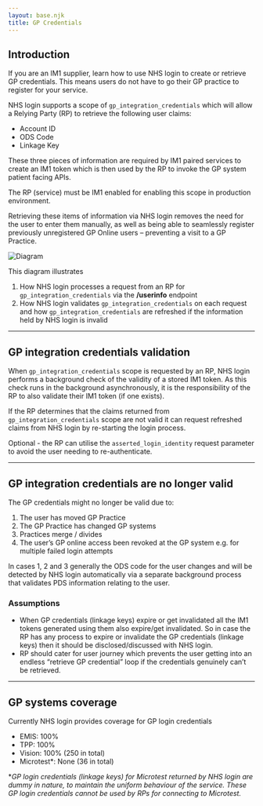 ```yaml
---
layout: base.njk
title: GP Credentials
---
```


## Introduction

If you are an IM1 supplier, learn how to use NHS login to create or retrieve GP credentials. This means users do not have to go their GP practice to register for your service.

NHS login supports a scope of `gp_integration_credentials` which will allow a Relying Party (RP) to retrieve the following user claims:

- Account ID
- ODS Code
- Linkage Key

These three pieces of information are required by IM1 paired services to create an IM1 token which is then used by the RP to invoke the GP system patient facing APIs. 

The RP (service) must be IM1 enabled for enabling this scope in production environment. 

Retrieving these items of information via NHS login removes the need for the user to enter them manually, as well as being able to seamlessly register previously unregistered GP Online users – preventing a visit to a GP Practice.

![Diagram](nhslogin/images/gp-credentials-diagram.png)

This diagram illustrates
1. How NHS login processes a request from an RP for `gp_integration_credentials` via the **/userinfo** endpoint
2. How NHS login validates `gp_integration_credentials` on each request and how `gp_integration_credentials` are refreshed if the information held by NHS login is invalid

---

## GP integration credentials validation

When `gp_integration_credentials` scope is requested by an RP, NHS login performs a background check of the validity of a stored IM1 token. As this check runs in the background asynchronously, it is the responsibility of the RP to also validate their IM1 token (if one exists).

If the RP determines that the claims returned from `gp_integration_credentials` scope are not valid it can request refreshed claims from NHS login by re-starting the login process.

Optional - the RP can utilise the `asserted_login_identity` request parameter to avoid the user needing to re-authenticate.

---

## GP integration credentials are no longer valid

The GP credentials might no longer be valid due to:

1. The user has moved GP Practice
2. The GP Practice has changed GP systems
3. Practices merge / divides
4. The user’s GP online access been revoked at the GP system e.g. for multiple failed login attempts

In cases 1, 2 and 3 generally the ODS code for the user changes and will be detected by NHS login automatically via a separate background process that validates PDS information relating to the user.

### Assumptions

- When GP credentials (linkage keys) expire or get invalidated all the IM1 tokens generated using them also expire/get invalidated. So in case the RP has any process to expire or invalidate the GP credentials (linkage keys) then it should be disclosed/discussed with NHS login.
- RP should cater for user journey which prevents the user getting into an endless “retrieve GP credential” loop if the credentials genuinely can’t be retrieved.

---

## GP systems coverage

Currently NHS login provides coverage for GP login credentials

- EMIS: 100%
- TPP: 100%
- Vision: 100% (250 in total)
- Microtest*: None (36 in total)

**GP login credentials (linkage keys) for Microtest returned by NHS login are dummy in nature, to maintain the uniform behaviour of the service. These GP login credentials cannot be used by RPs for connecting to Microtest.*